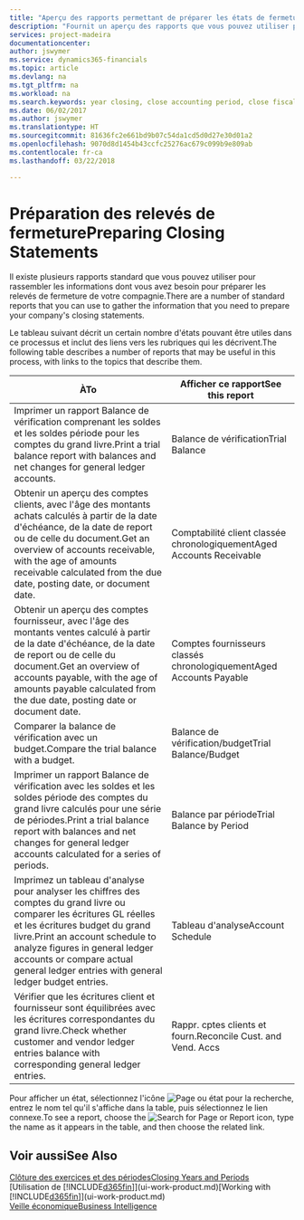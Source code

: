 ```yaml
---
title: "Aperçu des rapports permettant de préparer les états de fermeture | Microsoft Docs"
description: "Fournit un aperçu des rapports que vous pouvez utiliser pour rassembler des informations pour préparer les états de fermeture de votre compagnie à la fin de l'exercice financier."
services: project-madeira
documentationcenter: 
author: jswymer
ms.service: dynamics365-financials
ms.topic: article
ms.devlang: na
ms.tgt_pltfrm: na
ms.workload: na
ms.search.keywords: year closing, close accounting period, close fiscal year, aging, creditor payments, vendor payments, assets, liabilities, equity, analysis, reporting, financial report, business intelligence, BI, Power Bi, KPI
ms.date: 06/02/2017
ms.author: jswymer
ms.translationtype: HT
ms.sourcegitcommit: 81636fc2e661bd9b07c54da1cd5d0d27e30d01a2
ms.openlocfilehash: 9070d8d1454b43ccfc25276ac679c099b9e809ab
ms.contentlocale: fr-ca
ms.lasthandoff: 03/22/2018

---
```

# <a name="preparing-closing-statements"></a><span data-ttu-id="3ffc0-103">Préparation des relevés de fermeture</span><span class="sxs-lookup"><span data-stu-id="3ffc0-103">Preparing Closing Statements</span></span>
<span data-ttu-id="3ffc0-104">Il existe plusieurs rapports standard que vous pouvez utiliser pour rassembler les informations dont vous avez besoin pour préparer les relevés de fermeture de votre compagnie.</span><span class="sxs-lookup"><span data-stu-id="3ffc0-104">There are a number of standard reports that you can use to gather the information that you need to prepare your company's closing statements.</span></span>

<span data-ttu-id="3ffc0-105">Le tableau suivant décrit un certain nombre d'états pouvant être utiles dans ce processus et inclut des liens vers les rubriques qui les décrivent.</span><span class="sxs-lookup"><span data-stu-id="3ffc0-105">The following table describes a number of reports that may be useful in this process, with links to the topics that describe them.</span></span>

| <span data-ttu-id="3ffc0-106">À</span><span class="sxs-lookup"><span data-stu-id="3ffc0-106">To</span></span> | <span data-ttu-id="3ffc0-107">Afficher ce rapport</span><span class="sxs-lookup"><span data-stu-id="3ffc0-107">See this report</span></span> |
| --- | --- |
| <span data-ttu-id="3ffc0-108">Imprimer un rapport Balance de vérification comprenant les soldes et les soldes période pour les comptes du grand livre.</span><span class="sxs-lookup"><span data-stu-id="3ffc0-108">Print a trial balance report with balances and net changes for general ledger accounts.</span></span> |<span data-ttu-id="3ffc0-109">Balance de vérification</span><span class="sxs-lookup"><span data-stu-id="3ffc0-109">Trial Balance</span></span> |
| <span data-ttu-id="3ffc0-110">Obtenir un aperçu des comptes clients, avec l'âge des montants achats calculés à partir de la date d'échéance, de la date de report ou de celle du document.</span><span class="sxs-lookup"><span data-stu-id="3ffc0-110">Get an overview of accounts receivable, with the age of amounts receivable calculated from the due date, posting date, or document date.</span></span> |<span data-ttu-id="3ffc0-111">Comptabilité client classée chronologiquement</span><span class="sxs-lookup"><span data-stu-id="3ffc0-111">Aged Accounts Receivable</span></span> |
| <span data-ttu-id="3ffc0-112">Obtenir un aperçu des comptes fournisseur, avec l'âge des montants ventes calculé à partir de la date d'échéance, de la date de report ou de celle du document.</span><span class="sxs-lookup"><span data-stu-id="3ffc0-112">Get an overview of accounts payable, with the age of amounts payable calculated from the due date, posting date or document date.</span></span> |<span data-ttu-id="3ffc0-113">Comptes fournisseurs classés chronologiquement</span><span class="sxs-lookup"><span data-stu-id="3ffc0-113">Aged Accounts Payable</span></span> |
| <span data-ttu-id="3ffc0-114">Comparer la balance de vérification avec un budget.</span><span class="sxs-lookup"><span data-stu-id="3ffc0-114">Compare the trial balance with a budget.</span></span> |<span data-ttu-id="3ffc0-115">Balance de vérification/budget</span><span class="sxs-lookup"><span data-stu-id="3ffc0-115">Trial Balance/Budget</span></span> |
| <span data-ttu-id="3ffc0-116">Imprimer un rapport Balance de vérification avec les soldes et les soldes période des comptes du grand livre calculés pour une série de périodes.</span><span class="sxs-lookup"><span data-stu-id="3ffc0-116">Print a trial balance report with balances and net changes for general ledger accounts calculated for a series of periods.</span></span> |<span data-ttu-id="3ffc0-117">Balance par période</span><span class="sxs-lookup"><span data-stu-id="3ffc0-117">Trial Balance by Period</span></span> |
| <span data-ttu-id="3ffc0-118">Imprimez un tableau d'analyse pour analyser les chiffres des comptes du grand livre ou comparer les écritures GL réelles et les écritures budget du grand livre.</span><span class="sxs-lookup"><span data-stu-id="3ffc0-118">Print an account schedule to analyze figures in general ledger accounts or compare actual general ledger entries with general ledger budget entries.</span></span> |<span data-ttu-id="3ffc0-119">Tableau d'analyse</span><span class="sxs-lookup"><span data-stu-id="3ffc0-119">Account Schedule</span></span> |
| <span data-ttu-id="3ffc0-120">Vérifier que les écritures client et fournisseur sont équilibrées avec les écritures correspondantes du grand livre.</span><span class="sxs-lookup"><span data-stu-id="3ffc0-120">Check whether customer and vendor ledger entries balance with corresponding general ledger entries.</span></span> |<span data-ttu-id="3ffc0-121">Rappr. cptes clients et fourn.</span><span class="sxs-lookup"><span data-stu-id="3ffc0-121">Reconcile Cust. and Vend. Accs</span></span> |

<span data-ttu-id="3ffc0-122">Pour afficher un état, sélectionnez l'icône ![Page ou état pour la recherche](media/ui-search/search_small.png "icône Page ou état pour la recherche"), entrez le nom tel qu'il s'affiche dans la table, puis sélectionnez le lien connexe.</span><span class="sxs-lookup"><span data-stu-id="3ffc0-122">To see a report, choose the ![Search for Page or Report](media/ui-search/search_small.png "Search for Page or Report icon") icon, type the name as it appears in the table, and then choose the related link.</span></span>

## <a name="see-also"></a><span data-ttu-id="3ffc0-123">Voir aussi</span><span class="sxs-lookup"><span data-stu-id="3ffc0-123">See Also</span></span>
[<span data-ttu-id="3ffc0-124">Clôture des exercices et des périodes</span><span class="sxs-lookup"><span data-stu-id="3ffc0-124">Closing Years and Periods</span></span>](year-close-years-periods.md)  
<span data-ttu-id="3ffc0-125">[Utilisation de [!INCLUDE[d365fin](includes/d365fin_md.md)]](ui-work-product.md)</span><span class="sxs-lookup"><span data-stu-id="3ffc0-125">[Working with [!INCLUDE[d365fin](includes/d365fin_md.md)]](ui-work-product.md)</span></span>  
[<span data-ttu-id="3ffc0-126">Veille économique</span><span class="sxs-lookup"><span data-stu-id="3ffc0-126">Business Intelligence</span></span>](bi.md)

